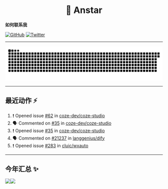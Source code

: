 <h1 align="center"> 👋   Anstar</h1>


**如何联系我**

[![GitHub](https://img.shields.io/badge/%40itsAnstar-4F4F4F???style=for-the-badge&logo=github&logoColor=FFFFFF&labelColor=000000)](https://github.com/itsAnstar/)
[![Twitter](https://img.shields.io/badge/%40itsAnstar-00BBFF???style=for-the-badge&logo=twitter&logoColor=FFFFFF&labelColor=00aaee)](https://twitter.com/itsAnstar)

---

<picture>
  <source media="(prefers-color-scheme: dark)" srcset="https://raw.githubusercontent.com/itsanstar/itsanstar/output/github-contribution-grid-snake-dark.svg">
  <source media="(prefers-color-scheme: light)" srcset="https://raw.githubusercontent.com/itsanstar/itsanstar/output/github-contribution-grid-snake.svg">
  <img alt="github contribution grid snake animation" src="https://raw.githubusercontent.com/itsanstar/itsanstar/output/github-contribution-grid-snake.svg">
</picture>


---

## 最近动作 :zap: 

<!--START_SECTION:activity-->
1. ❗ Opened issue [#62](https://github.com/coze-dev/coze-studio/issues/62) in [coze-dev/coze-studio](https://github.com/coze-dev/coze-studio)
2. 🗣 Commented on [#35](https://github.com/coze-dev/coze-studio/issues/35#issuecomment-3121579336) in [coze-dev/coze-studio](https://github.com/coze-dev/coze-studio)
3. ❗ Opened issue [#35](https://github.com/coze-dev/coze-studio/issues/35) in [coze-dev/coze-studio](https://github.com/coze-dev/coze-studio)
4. 🗣 Commented on [#21237](https://github.com/langgenius/dify/issues/21237#issuecomment-3016034594) in [langgenius/dify](https://github.com/langgenius/dify)
5. ❗ Opened issue [#283](https://github.com/cluic/wxauto/issues/283) in [cluic/wxauto](https://github.com/cluic/wxauto)
<!--END_SECTION:activity-->

---


## 今年汇总 ✨

<img align="" height="137px" src="https://github-readme-stats.vercel.app/api?username=itsanstar&hide_title=true&hide_border=true&show_icons=true&include_all_commits=true&line_height=21&bg_color=0,EC6C6C,FFD479,FFFC79,73FA79&theme=graywhite&locale=cn" /><img align="" height="137px" src="https://github-readme-stats.vercel.app/api/top-langs/?username=itsanstar&hide_title=true&hide_border=true&layout=compact&bg_color=0,73FA79,73FDFF,D783FF&theme=graywhite&locale=cn" />
